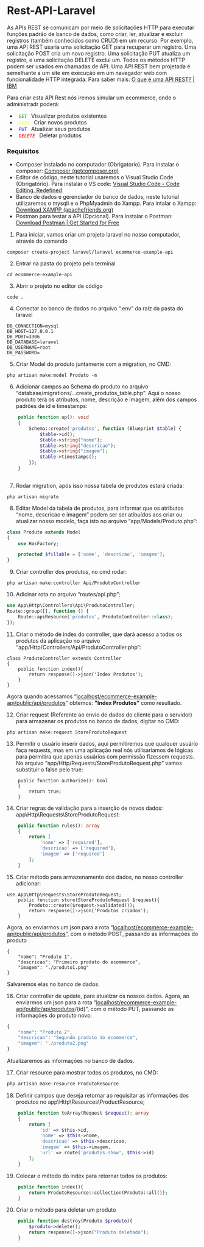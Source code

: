 # Rest-API-Laravel

As APIs REST se comunicam por meio de solicitações HTTP para executar funções padrão de banco de dados, como criar, ler, atualizar e excluir registros (também conhecidos como CRUD) em um recurso.
Por exemplo, uma API REST usaria uma solicitação GET para recuperar um registro. Uma solicitação POST cria um novo registro. Uma solicitação PUT atualiza um registro, e uma solicitação DELETE exclui um. Todos os métodos HTTP podem ser usados em chamadas de API. Uma API REST bem projetada é semelhante a um site em execução em um navegador web com funcionalidade HTTP integrada.
Para saber mais: [O que é uma API REST? | IBM](https://www.ibm.com/br-pt/topics/rest-apis)

Para criar esta API Rest nós iremos simular um ecommerce, onde o administradr poderá: 

- <code style="color:green"> *GET* </code>
Visualizar produtos existentes
- <code style="color:yellow"> *POST* </code>
Criar novos produtos
- <code style="color:blue"> *PUT* </code>
Atualizar seus produtos
- <code style="color:red"> *DELETE* </code>
Deletar produtos

### Requisitos  

- Composer instalado no computador (Obrigatorio). Para instalar o composer: [Composer (getcomposer.org)](https://getcomposer.org/download/)
- Editor de código, neste tutorial usaremos o Visual Studio Code (Obrigatório). Para instalar o VS code: [Visual Studio Code - Code Editing. Redefined](https://code.visualstudio.com/)
- Banco de dados e gerenciador de banco de dados, neste tutorial utilizaremos o mysqli e o PhpMyadmin do Xampp. Para intalar o Xampp: [Download XAMPP (apachefriends.org)](https://www.apachefriends.org/download.html)
- Postman  para testar a API (Opcional). Para instalar o Postman: [Download Postman | Get Started for Free](https://www.postman.com/downloads/)

1. Para iniciar, vamos criar um projeto laravel no nosso computador, através do comando 
```
composer create-project laravel/laravel ecommerce-example-api
```

2. Entrar na pasta do projeto pelo terminal
```
cd ecommerce-example-api
```

3. Abrir o projeto no editor de código 
```
code .
```

4. Conectar ao banco de dados no arquivo “.env” da raiz da pasta do laravel 
```
DB_CONNECTION=mysql
DB_HOST=127.0.0.1
DB_PORT=3306
DB_DATABASE=laravel
DB_USERNAME=root
DB_PASSWORD=
```

5. Criar Model do produto juntamente com a migration, no CMD:
```
php artisan make:model Produto -m
```

6. Adicionar campos ao Schema do produto no arquivo “database/migrations/…create_produtos_table.php”. Aqui o nosso produto terá os atributos, nome, descrição e imagem, além dos campos padrões de id e timestamps:
```php
    public function up(): void
    {
        Schema::create('produtos', function (Blueprint $table) {
            $table->id();
            $table->string("nome");
            $table->string("descricao");
            $table->string("imagem");
            $table->timestamps();
        });
    }
   
```

7. Rodar migration, após isso nossa tabela de produtos estará criada:
```
php artisan migrate
```

8. Editar Model da tabela de produtos, para informar que os atributos “nome, descricao e imagem” podem ser ser atibuídos aos criar ou atualizar nosso modelo, faça isto no arquivo “app/Models/Produto.php”:
```php
class Produto extends Model
{
    use HasFactory;

    protected $fillable = ['nome', 'descricao', 'imagem'];
}
```

 

9. Criar controller dos produtos, no cmd rodar:
```
php artisan make:controller Api/ProdutoController
```

10. Adicinar rota no arquivo “routes/api.php”;
```php
use App\Http\Controllers\Api\ProdutoController;
Route::group([], function () {
    Route::apiResource('produtos', ProdutoController::class);
});

```

11. Criar o método de index do controller, que dará acesso a todos os produtos da aplicação no arquivo “app/Http/Controllers/Api/ProdutoController.php”:
```
class ProdutoController extends Controller
{
    public function index(){
        return response()->json('Index Produtos');
    }
}
```
Agora quando acessamos “[localhost/ecommerce-example-api/public/api/produtos](http://localhost/ecommerce-example-api/public/api/produtos)” obtemos: 
**"Index Produtos”** 
como resultado.

12. Criar request (Referente ao envio de dados do cliente para o servidor) para armazenar os produtos no banco de dados, digitar no CMD: 
```
php artisan make:request StoreProdutoRequest
```

13. Permitir o usuário inserir dados, aqui permitiremos que qualquer usuário faça requests, mas em uma aplicação real nós utilisariamos de lógicas para permitira que apenas usuários com permissão fizessem requests. No arquivo “app/Http/Requests/StoreProdutoRequest.php” vamos substituir o false pelo true: 
```
    public function authorize(): bool
    {
        return true;
    }
```

14. Criar regras de validação para a inserção de novos dados: app\Http\Requests\StoreProdutoRequest:
```php
    public function rules(): array
    {
        return [
            'nome' => ['required'],
            'descricao' => ['required'],
            'imagem' => ['required']
        ];
    }
```

15. Criar método para armazenamento dos dados, no nosso controller adicionar: 
```
use App\Http\Requests\StoreProdutoRequest;
    public function store(StoreProdutoRequest $request){
        Produto::create($request->validated());
        return response()->json('Produtos criados');
    }
```

Agora, ao enviarmos um json para a rota “[localhost/ecommerce-example-api/public/api/produtos](http://localhost/ecommerce-example-api/public/api/produtos)”, com o método POST, passando as informações do produto
```
{
	"nome": "Produto 1",
    "descricao": "Primeiro produto do ecommerce",
    "imagem": "./produto1.png"
}
```
Salvaremos elas no banco de dados.

16. Criar controller de update, para atualizar os nossos dados. Agora, ao enviarmos um json para a rota “[localhost/ecommerce-example-api/public/api/produtos](http://localhost/ecommerce-example-api/public/api/produtos)/{id}”, com o método PUT, passando as informações do produto novo: 
```php
{
	"nome": "Produto 2",
    "descricao": "Segundo produto do ecommerce",
    "imagem": "./produto2.png"
}   
```
Atualizaremos as informações no banco de dados.

17. Criar resource para mostrar todos os produtos, no CMD: 
```jsx
php artisan make:resource ProdutoResource
```

18. Definir campos que deseja retornar ao requisitar as informações dos produtos no app\Http\Resources\ProductResource;
```php
    public function toArray(Request $request): array
    {
        return [
            'id' => $this->id,
            'nome' => $this->nome,
            'descricao' => $this->descricao,
            'imagem' => $this->imagem,
            'url' => route('produtos.show', $this->id)
        ];
    }
```

19. Colocar o método do index para retornar todos os produtos: 
```php
    public function index(){
        return ProdutoResource::collection(Produto::all());
    }
```

20. Criar o método para deletar um produto 
```php
    public function destroy(Produto $produto){
        $produto->delete();
        return response()->json("Produto deletado");
    }
```
